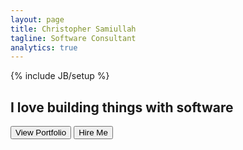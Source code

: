 ```yaml
---
layout: page
title: Christopher Samiullah
tagline: Software Consultant
analytics: true
---
```

{% include JB/setup %}
<div class="row">
	<div class="col-xs-2"></div>
	<div class="desc col-xs-8">
		<h2 class="text-center">I love building things with software</h2>
	</div>
	<div class="col-xs-2"></div>
</div>

<div class="row">
<div class="button-guardian col-xs-12">
	<a id="goPortfolio" href="/portfolio"><button id="processing-search-button">View Portfolio</button></a>
	<a id="goPortfolio" href="/about"><button id="processing-search-button">Hire Me</button></a>
</div>
</div>
